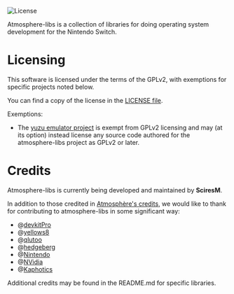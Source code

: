 ![License](https://img.shields.io/badge/License-GPLv2-blue.svg)

Atmosphere-libs is a collection of libraries for doing operating system development for the Nintendo Switch.

Licensing
=====

This software is licensed under the terms of the GPLv2, with exemptions for specific projects noted below.

You can find a copy of the license in the [LICENSE file](LICENSE).

Exemptions:
* The [yuzu emulator project](https://github.com/yuzu-emu/yuzu) is exempt from GPLv2 licensing and may (at its option) instead license any source code authored for the atmosphere-libs project as GPLv2 or later.

Credits
=====

Atmosphere-libs is currently being developed and maintained by __SciresM__.<br>

In addition to those credited in [Atmosphère's credits](https://github.com/Atmosphere-NX/Atmosphere/blob/master/README.md#Credits), we would like to thank for contributing to atmosphere-libs in some significant way:

* @[devkitPro](https://github.com/devkitPro)
* @[yellows8](https://github.com/yellows8)
* @[qlutoo](https://github.com/plutooo)
* @[hedgeberg](https://github.com/hedgeberg)
* @[Nintendo](https://github.com/Nintendo)
* @[NVidia](https://github.com/NVidia)
* @[Kaphotics](https://github.com/kwsch)

Additional credits may be found in the README.md for specific libraries.